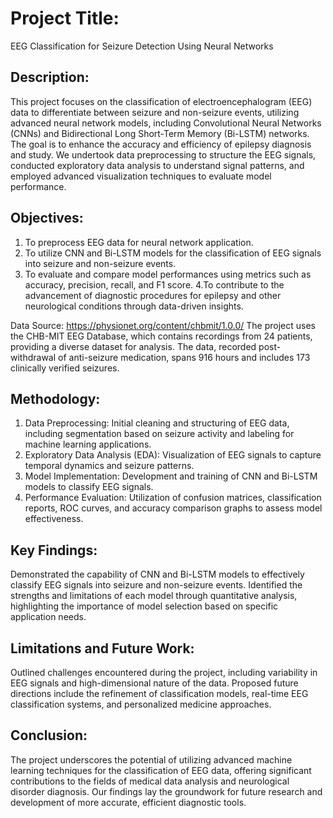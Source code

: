 # Project Title:
EEG Classification for Seizure Detection Using Neural Networks

## Description:
This project focuses on the classification of electroencephalogram (EEG) data to differentiate between seizure and non-seizure events, utilizing advanced neural network models, including Convolutional Neural Networks (CNNs) and Bidirectional Long Short-Term Memory (Bi-LSTM) networks. The goal is to enhance the accuracy and efficiency of epilepsy diagnosis and study. We undertook data preprocessing to structure the EEG signals, conducted exploratory data analysis to understand signal patterns, and employed advanced visualization techniques to evaluate model performance.

## Objectives:
1. To preprocess EEG data for neural network application.
2. To utilize CNN and Bi-LSTM models for the classification of EEG signals into seizure and non-seizure events.
3. To evaluate and compare model performances using metrics such as accuracy, precision, recall, and F1 score.
4.To contribute to the advancement of diagnostic procedures for epilepsy and other neurological conditions through data-driven insights.

Data Source: https://physionet.org/content/chbmit/1.0.0/
The project uses the CHB-MIT EEG Database, which contains recordings from 24 patients, providing a diverse dataset for analysis. The data, recorded post-withdrawal of anti-seizure medication, spans 916 hours and includes 173 clinically verified seizures.

## Methodology:
1. Data Preprocessing: Initial cleaning and structuring of EEG data, including segmentation based on seizure activity and labeling for machine learning applications.
2. Exploratory Data Analysis (EDA): Visualization of EEG signals to capture temporal dynamics and seizure patterns.
3. Model Implementation: Development and training of CNN and Bi-LSTM models to classify EEG signals.
4. Performance Evaluation: Utilization of confusion matrices, classification reports, ROC curves, and accuracy comparison graphs to assess model effectiveness.

## Key Findings:
Demonstrated the capability of CNN and Bi-LSTM models to effectively classify EEG signals into seizure and non-seizure events.
Identified the strengths and limitations of each model through quantitative analysis, highlighting the importance of model selection based on specific application needs.

## Limitations and Future Work:
Outlined challenges encountered during the project, including variability in EEG signals and high-dimensional nature of the data. Proposed future directions include the refinement of classification models, real-time EEG classification systems, and personalized medicine approaches.

## Conclusion:
The project underscores the potential of utilizing advanced machine learning techniques for the classification of EEG data, offering significant contributions to the fields of medical data analysis and neurological disorder diagnosis. Our findings lay the groundwork for future research and development of more accurate, efficient diagnostic tools.
